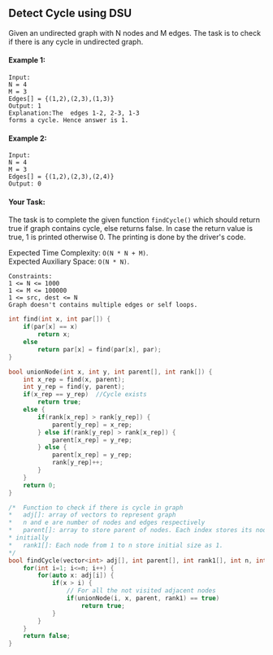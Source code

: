 ## Detect Cycle using DSU

Given an undirected graph with N nodes and M edges. The task is to check if there is any cycle in undirected graph.

#### Example 1:

```
Input:
N = 4
M = 3
Edges[] = {(1,2),(2,3),(1,3)}
Output: 1
Explanation:The  edges 1-2, 2-3, 1-3
forms a cycle. Hence answer is 1.
```

#### Example 2:

```
Input:
N = 4
M = 3
Edges[] = {(1,2),(2,3),(2,4)}
Output: 0
```

#### Your Task:

The task is to complete the given function `findCycle()` which should return true if graph contains cycle, else returns false. In case the return value is true, 1 is printed otherwise 0. The printing is done by the driver's code.

Expected Time Complexity: `O(N * N + M)`.  
Expected Auxiliary Space: `O(N * N)`.

```
Constraints:
1 <= N <= 1000
1 <= M <= 100000
1 <= src, dest <= N
Graph doesn't contains multiple edges or self loops.
```

```c++
int find(int x, int par[]) {
    if(par[x] == x)
        return x;
    else
        return par[x] = find(par[x], par);
}

bool unionNode(int x, int y, int parent[], int rank[]) {
    int x_rep = find(x, parent);
    int y_rep = find(y, parent);
    if(x_rep == y_rep)  //Cycle exists
        return true;
    else {
        if(rank[x_rep] > rank[y_rep]) {
            parent[y_rep] = x_rep;
        } else if(rank[y_rep] > rank[x_rep]) {
            parent[x_rep] = y_rep;
        } else {
            parent[x_rep] = y_rep;
            rank[y_rep]++;
        }
    }
    return 0;
}

/*  Function to check if there is cycle in graph
*   adj[]: array of vectors to represent graph
*   n and e are number of nodes and edges respectively
*   parent[]: array to store parent of nodes. Each index stores its node value
* initially
*   rank1[]: Each node from 1 to n store initial size as 1.
*/
bool findCycle(vector<int> adj[], int parent[], int rank1[], int n, int e) {
    for(int i=1; i<=n; i++) {
        for(auto x: adj[i]) {
            if(x > i) {
                // For all the not visited adjacent nodes
                if(unionNode(i, x, parent, rank1) == true)
                    return true;
            }
        }
    }
    return false;
}
```

